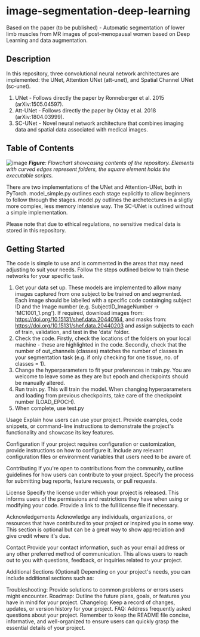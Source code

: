 # image-segmentation-deep-learning
Based on the paper (to be published) - Automatic segmentation of lower limb muscles from MR images of post-menopausal women based on Deep Learning and data augmentation.

## Description
In this repository, three convolutional neural network architectures are implemented: the UNet, Attention UNet (att-unet), and Spatial Channel UNet (sc-unet). 
1) UNet - Follows directly the paper by Ronneberger et al. 2015 (arXiv:1505.04597).
2) Att-UNet - Follows directly the paper by Oktay et al. 2018 (arXiv:1804.03999).
3) SC-UNet - Novel neural network architecture that combines imaging data and spatial data associated with medical images.

## Table of Contents

![image](https://github.com/whhenson8/image-segmentation-deep-learning/assets/136348259/994c4a40-5950-4e0b-9e27-db4e77c7eab3)
***Figure**: Flowchart showcasing contents of the repository. Elements with curved edges represent folders, the square element holds the executable scripts.*

There are two implementations of the UNet and Attention-UNet, both in PyTorch. model_simple.py outlines each stage explicitly to allow beginners to follow through the stages. model.py outlines the archetectures in a sligtly more complex, less memory intensive way. The SC-UNet is outlined without a simple implementation.

Please note that due to ethical regulations, no sensitive medical data is stored in this repository. 


## Getting Started
The code is simple to use and is commented in the areas that may need adjusting to suit your needs. Follow the steps outlined below to train these networks for your specific task.

  1) Get your data set up. These models are implemented to allow many images captured from one subject to be trained on and segmented.   Each image should be labelled with a specific code containging subject ID and the Image number (e.g. SubjectID_ImageNumber ->          'MC1001_1.png'). If required, download images from: https://doi.org/10.15131/shef.data.20440164, and masks from:                       https://doi.org/10.15131/shef.data.20440203 and assign subjects to each of train, validation, and test in the 'data' folder.
  2) Check the code. Firstly, check the locations of the folders on your local machine - these are highlighted in the code. Secondly, check that the number of out_channels (classes) matches the number of classes in your segmentation task (e.g. if only checking for one tissue, no. of classes = 1).
  3) Change the hyperparameters to fit your preferences in train.py. You are welcome to leave some as they are but epoch and checkpoints should be manually altered.
  4) Run train.py. This will train the model. When changing hyperparameters and loading from previous checkpoints, take care of the checkpoint number (LOAD_EPOCH).
  5) When complete, use test.py


Usage
Explain how users can use your project. Provide examples, code snippets, or command-line instructions to demonstrate the project's functionality and showcase its key features.

Configuration
If your project requires configuration or customization, provide instructions on how to configure it. Include any relevant configuration files or environment variables that users need to be aware of.

Contributing
If you're open to contributions from the community, outline guidelines for how users can contribute to your project. Specify the process for submitting bug reports, feature requests, or pull requests.

License
Specify the license under which your project is released. This informs users of the permissions and restrictions they have when using or modifying your code. Provide a link to the full license file if necessary.

Acknowledgements
Acknowledge any individuals, organizations, or resources that have contributed to your project or inspired you in some way. This section is optional but can be a great way to show appreciation and give credit where it's due.

Contact
Provide your contact information, such as your email address or any other preferred method of communication. This allows users to reach out to you with questions, feedback, or inquiries related to your project.

Additional Sections (Optional)
Depending on your project's needs, you can include additional sections such as:

Troubleshooting: Provide solutions to common problems or errors users might encounter.
Roadmap: Outline the future plans, goals, or features you have in mind for your project.
Changelog: Keep a record of changes, updates, or version history for your project.
FAQ: Address frequently asked questions about your project.
Remember to keep the README file concise, informative, and well-organized to ensure users can quickly grasp the essential details of your project.
